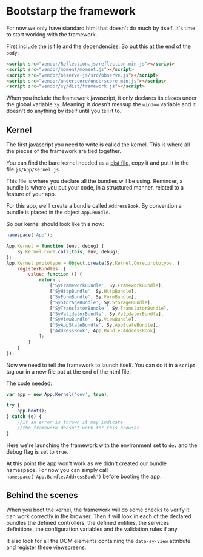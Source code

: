 # Bootstarp the framework

For now we only have standard html that doesn't do much by itself. It's time to start working with the framework.

First include the js file and the dependencies. So put this at the end of the `body`:
```html
<script src="vendor/Reflection.js/reflection.min.js"></script>
<script src="vendor/moment/moment.js"></script>
<script src="vendor/observe-js/src/observe.js"></script>
<script src="vendor/underscore/underscore-min.js"></script>
<script src="vendor/sy/dist/framework.js"></script>
```

When you include the framework javascript, it only declares its clases under the global variable `Sy`. Meaning: it doesn't messup the `window` variable and it doesn't do anything by itself until you tell it to.

## Kernel

The first javascript you need to write is called the kernel. This is where all the pieces of the framework are tied together.

You can find the bare kernel needed as a [dist file](../../AppKernel.js.dist), copy it and put it in the file `js/App/Kernel.js`.

This file is where you declare all the bundles will be using. Reminder, a bundle is where you put your code, in a structured manner, related to a feature of your app.

For this app, we'll create a bundle called `AddressBook`. By convention a bundle is placed in the object `App.Bundle`.

So our kernel should look like this now:
```js
namespace('App');

App.Kernel = function (env, debug) {
    Sy.Kernel.Core.call(this, env, debug);
};
App.Kernel.prototype = Object.create(Sy.Kernel.Core.prototype, {
    registerBundles: {
        value: function () {
            return [
                ['SyFrameworkBundle', Sy.FrameworkBundle],
                ['SyHttpBundle', Sy.HttpBundle],
                ['SyFormBundle', Sy.FormBundle],
                ['SyStorageBundle', Sy.StorageBundle],
                ['SyTranslatorBundle', Sy.TranslatorBundle],
                ['SyValidatorBundle', Sy.ValidatorBundle],
                ['SyViewBundle', Sy.ViewBundle],
                ['SyAppStateBundle', Sy.AppStateBundle],
                ['AddressBook', App.Bundle.AddressBook]
            ];
        }
    }
});
```

Now we need to tell the framework to launch itself. You can do it in a `script` tag our in a new file put at the end of the html file.

The code needed:
```js
var app = new App.Kernel('dev', true);

try {
    app.boot();
} catch (e) {
    //if an error is thrown it may indicate
    //the framework doesn't work for this browser
}
```
Here we're launching the framework with the environment set to `dev` and the debug flag is set to `true`.

At this point the app won't work as we didn't created our bundle namespace. For now you can simply call `namespace('App.Bundle.AddressBook')` before booting the app.

## Behind the scenes

When you boot the kernel, the framework will do some checks to verify it can work correctly in the browser. Then it will look in each of the declared bundles the defined controllers, the defined entities, the services definitions, the configuration variables and the validation rules if any.

It also look for all the DOM elements containing the `data-sy-view` attribute and register these viewscreens.
